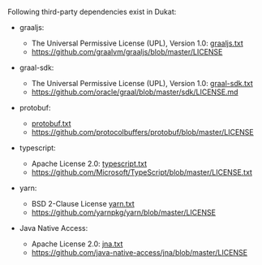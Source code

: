 Following third-party dependencies exist in Dukat:
    
* graaljs:
    * The Universal Permissive License (UPL), Version 1.0: [graaljs.txt](graaljs.txt)
    * https://github.com/graalvm/graaljs/blob/master/LICENSE    
    
* graal-sdk:
    * The Universal Permissive License (UPL), Version 1.0: [graal-sdk.txt](graal-sdk.txt)
    * https://github.com/oracle/graal/blob/master/sdk/LICENSE.md
    
* protobuf:
    * [protobuf.txt](protobuf.txt)
    * https://github.com/protocolbuffers/protobuf/blob/master/LICENSE    
            
* typescript:
    * Apache License 2.0: [typescript.txt](typescript.txt)
    * https://github.com/Microsoft/TypeScript/blob/master/LICENSE.txt
    
* yarn:
    * BSD 2-Clause License [yarn.txt](yarn.txt)            
    * https://github.com/yarnpkg/yarn/blob/master/LICENSE
    
* Java Native Access:
    * Apache License 2.0: [jna.txt](jna.txt)
    * https://github.com/java-native-access/jna/blob/master/LICENSE